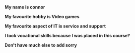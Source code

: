 <b>My name is connor
<p>My favourite hobby is Video games </p>
<p>My favourite aspect of IT is service and support</p>
<p>I took vocational skills because I was placed in this course?</p>
Don't have much else to add sorry</b>
